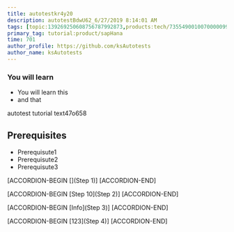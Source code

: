 ```yaml
---
title: autotestkr4y20
description: autotestBdwU62_6/27/2019 8:14:01 AM
tags: [topic:139269250608756787992873,products:tech/73554900100700000996,tutorial:experience/advanced]
primary_tag: tutorial:product/sapHana
time: 701
author_profile: https://github.com/ksAutotests
author_name: ksAutotests
---
```

### You will learn
- You will learn this
- and that

autotest tutorial text47o658

## Prerequisites
- Prerequisute1
- Prerequisute2
- Prerequisute3

[ACCORDION-BEGIN [](Step 1)]
[ACCORDION-END]

[ACCORDION-BEGIN [Step 10](Step 2)]
[ACCORDION-END]

[ACCORDION-BEGIN [Info](Step 3)]
[ACCORDION-END]

[ACCORDION-BEGIN [123](Step 4)]
[ACCORDION-END]

